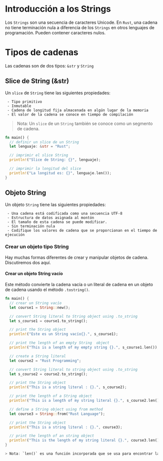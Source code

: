 # Introducción a los Strings

Los `Strings` son una secuencia de caracteres Unicode. En `Rust`, una cadena no tiene terminación nula
a diferencia de los `Strings` en otros lenguajes de programación. Pueden contener caracteres nulos.

# Tipos de cadenas

Las cadenas son de dos tipos: `&str` y `String`

## Slice de String (&str)

Un `slice` de `String` tiene las siguientes propiedades:

     - Tipo primitivo
     - Inmutable
     - Cadena de longitud fija almacenada en algún lugar de la memoria
     - El valor de la cadena se conoce en tiempo de compilación

> Nota: Un `slice` de un `String` también se conoce como un segmento de cadena.

```rust
fn main() {
  // definir un slice de un String
  let lenguaje: &str = "Rust";

  // imprimir el slice String
  println!("Slice de String: {}", lenguaje);

  // imprimir la longitud del slice
  println!("La longitud es: {}", lenguaje.len());
}
```

## Objeto String

Un objeto `String` tiene las siguientes propiedades:

     - Una cadena está codificada como una secuencia UTF-8
     - Estructura de datos asignada al montón
     - El tamaño de esta cadena se puede modificar.
     - Sin terminación nula
     - Codifique los valores de cadena que se proporcionan en el tiempo de ejecución

### Crear un objeto tipo String

Hay muchas formas diferentes de crear y manipular objetos de cadena. Discutiremos dos aquí.

#### Crear un objeto String vacío

Este método convierte la cadena vacía o un literal de cadena en un objeto de cadena usando el método `.tostring()`.

```rust
fn main() {
  // crear un String vacío
  let course1 = String::new();

  // convert String literal to String object using .to_string
  let s_course1 = course1.to_string();

  // print the String object
  println!("Este es un String vacío{}.", s_course1);

  // print the length of an empty String  object
  println!("This is a length of my empty string {}.", s_course1.len());

  // create a String literal
  let course2 = "Rust Programming";

  // convert String literal to string object using .to_string
  let s_course2 = course2.to_string();

  // print the String object
  println!("This is a string literal : {}.", s_course2);

  // print the length of a String object
  println!("This is a length of my string literal {}.", s_course2.len());

  // define a String object using from method
  let course3 = String::from("Rust Language");

  // print the String object
  println!("This is a string literal : {}.", course3);

  // print the length of an string object
  println!("This is the length of my string literal {}.", course3.len());
}

> Nota: `len()` es una función incorporada que se usa para encontrar la longitud de un objeto String literal y String.